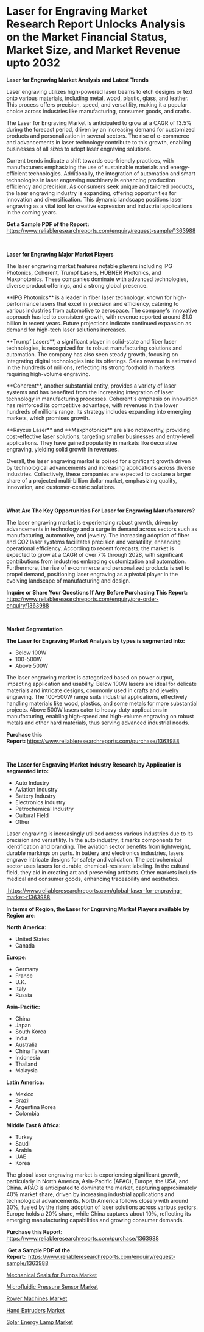 <p><h1>Laser for Engraving Market Research Report Unlocks Analysis on the Market Financial Status, Market Size, and Market Revenue upto 2032</h1></p><p><strong>Laser for Engraving Market Analysis and Latest Trends</strong></p>
<p><p>Laser engraving utilizes high-powered laser beams to etch designs or text onto various materials, including metal, wood, plastic, glass, and leather. This process offers precision, speed, and versatility, making it a popular choice across industries like manufacturing, consumer goods, and crafts.</p><p>The Laser for Engraving Market is anticipated to grow at a CAGR of 13.5% during the forecast period, driven by an increasing demand for customized products and personalization in several sectors. The rise of e-commerce and advancements in laser technology contribute to this growth, enabling businesses of all sizes to adopt laser engraving solutions.</p><p>Current trends indicate a shift towards eco-friendly practices, with manufacturers emphasizing the use of sustainable materials and energy-efficient technologies. Additionally, the integration of automation and smart technologies in laser engraving machinery is enhancing production efficiency and precision. As consumers seek unique and tailored products, the laser engraving industry is expanding, offering opportunities for innovation and diversification. This dynamic landscape positions laser engraving as a vital tool for creative expression and industrial applications in the coming years.</p></p>
<p><strong>Get a Sample PDF of the Report:&nbsp;</strong> <a href="https://www.reliableresearchreports.com/enquiry/request-sample/1363988?utm_campaign=83&utm_medium=2&utm_source=Github&utm_content=ia&utm_term=10042025&utm_id=laser-for-engraving">https://www.reliableresearchreports.com/enquiry/request-sample/1363988</a></p>
<p>&nbsp;</p>
<p><strong>Laser for Engraving Major Market Players</strong></p>
<p><p>The laser engraving market features notable players including IPG Photonics, Coherent, Trumpf Lasers, HÜBNER Photonics, and Maxphotonics. These companies dominate with advanced technologies, diverse product offerings, and a strong global presence.</p><p>**IPG Photonics** is a leader in fiber laser technology, known for high-performance lasers that excel in precision and efficiency, catering to various industries from automotive to aerospace. The company's innovative approach has led to consistent growth, with revenue reported around $1.0 billion in recent years. Future projections indicate continued expansion as demand for high-tech laser solutions increases.</p><p>**Trumpf Lasers**, a significant player in solid-state and fiber laser technologies, is recognized for its robust manufacturing solutions and automation. The company has also seen steady growth, focusing on integrating digital technologies into its offerings. Sales revenue is estimated in the hundreds of millions, reflecting its strong foothold in markets requiring high-volume engraving.</p><p>**Coherent**, another substantial entity, provides a variety of laser systems and has benefited from the increasing integration of laser technology in manufacturing processes. Coherent's emphasis on innovation has reinforced its competitive advantage, with revenues in the lower hundreds of millions range. Its strategy includes expanding into emerging markets, which promises growth.</p><p>**Raycus Laser** and **Maxphotonics** are also noteworthy, providing cost-effective laser solutions, targeting smaller businesses and entry-level applications. They have gained popularity in markets like decorative engraving, yielding solid growth in revenues.</p><p>Overall, the laser engraving market is poised for significant growth driven by technological advancements and increasing applications across diverse industries. Collectively, these companies are expected to capture a larger share of a projected multi-billion dollar market, emphasizing quality, innovation, and customer-centric solutions.</p></p>
<p>&nbsp;</p>
<p><strong>What Are The Key Opportunities For Laser for Engraving Manufacturers?</strong></p>
<p><p>The laser engraving market is experiencing robust growth, driven by advancements in technology and a surge in demand across sectors such as manufacturing, automotive, and jewelry. The increasing adoption of fiber and CO2 laser systems facilitates precision and versatility, enhancing operational efficiency. According to recent forecasts, the market is expected to grow at a CAGR of over 7% through 2028, with significant contributions from industries embracing customization and automation. Furthermore, the rise of e-commerce and personalized products is set to propel demand, positioning laser engraving as a pivotal player in the evolving landscape of manufacturing and design.</p></p>
<p><strong>Inquire or Share Your Questions If Any Before Purchasing This Report:</strong> <a href="https://www.reliableresearchreports.com/enquiry/pre-order-enquiry/1363988?utm_campaign=83&utm_medium=2&utm_source=Github&utm_content=ia&utm_term=10042025&utm_id=laser-for-engraving">https://www.reliableresearchreports.com/enquiry/pre-order-enquiry/1363988</a></p>
<p>&nbsp;</p>
<p><strong>Market Segmentation</strong></p>
<p><strong>The Laser for Engraving Market Analysis by types is segmented into:</strong></p>
<p><ul><li>Below 100W</li><li>100-500W</li><li>Above 500W</li></ul></p>
<p><p>The laser engraving market is categorized based on power output, impacting application and usability. Below 100W lasers are ideal for delicate materials and intricate designs, commonly used in crafts and jewelry engraving. The 100-500W range suits industrial applications, effectively handling materials like wood, plastics, and some metals for more substantial projects. Above 500W lasers cater to heavy-duty applications in manufacturing, enabling high-speed and high-volume engraving on robust metals and other hard materials, thus serving advanced industrial needs.</p></p>
<p><strong>Purchase this Report:&nbsp;</strong><a href="https://www.reliableresearchreports.com/purchase/1363988?utm_campaign=83&utm_medium=2&utm_source=Github&utm_content=ia&utm_term=10042025&utm_id=laser-for-engraving">https://www.reliableresearchreports.com/purchase/1363988</a></p>
<p>&nbsp;</p>
<p><strong>The Laser for Engraving Market Industry Research by Application is segmented into:</strong></p>
<p><ul><li>Auto Industry</li><li>Aviation Industry</li><li>Battery Industry</li><li>Electronics Industry</li><li>Petrochemical Industry</li><li>Cultural Field</li><li>Other</li></ul></p>
<p><p>Laser engraving is increasingly utilized across various industries due to its precision and versatility. In the auto industry, it marks components for identification and branding. The aviation sector benefits from lightweight, durable markings on parts. In battery and electronics industries, lasers engrave intricate designs for safety and validation. The petrochemical sector uses lasers for durable, chemical-resistant labeling. In the cultural field, they aid in creating art and preserving artifacts. Other markets include medical and consumer goods, enhancing traceability and aesthetics.</p></p>
<p><a href="https://www.reliableresearchreports.com/global-laser-for-engraving-market-r1363988?utm_campaign=83&utm_medium=2&utm_source=Github&utm_content=ia&utm_term=10042025&utm_id=laser-for-engraving">&nbsp;https://www.reliableresearchreports.com/global-laser-for-engraving-market-r1363988</a></p>
<p><strong>In terms of Region, the Laser for Engraving Market Players available by Region are:</strong></p>
<p>
    <p> <strong> North America: </strong>
        <ul>
            <li>United States</li>
            <li>Canada</li>
        </ul>
        </p> 
    <p> <strong> Europe: </strong>
        <ul>
            <li>Germany</li>
            <li>France</li>
            <li>U.K.</li>
            <li>Italy</li>
            <li>Russia</li>
        </ul>
        </p> 
    <p> <strong> Asia-Pacific: </strong>
        <ul>
            <li>China</li>
            <li>Japan</li>
            <li>South Korea</li>
            <li>India</li>
            <li>Australia</li>
            <li>China Taiwan</li>
            <li>Indonesia</li>
            <li>Thailand</li>
            <li>Malaysia</li>
        </ul>
        </p> 
    <p> <strong> Latin America: </strong>
        <ul>
            <li>Mexico</li>
            <li>Brazil</li>
            <li>Argentina Korea</li>
            <li>Colombia</li>
        </ul>
        </p> 
    <p> <strong> Middle East & Africa: </strong>
        <ul>
            <li>Turkey</li>
            <li>Saudi</li>
            <li>Arabia</li>
            <li>UAE</li>
            <li>Korea</li>
        </ul>
    </p>
    </p>
<p><p>The global laser engraving market is experiencing significant growth, particularly in North America, Asia-Pacific (APAC), Europe, the USA, and China. APAC is anticipated to dominate the market, capturing approximately 40% market share, driven by increasing industrial applications and technological advancements. North America follows closely with around 30%, fueled by the rising adoption of laser solutions across various sectors. Europe holds a 20% share, while China captures about 10%, reflecting its emerging manufacturing capabilities and growing consumer demands.</p></p>
<p><strong>Purchase this Report: </strong><a href="https://www.reliableresearchreports.com/purchase/1363988?utm_campaign=83&utm_medium=2&utm_source=Github&utm_content=ia&utm_term=10042025&utm_id=laser-for-engraving">https://www.reliableresearchreports.com/purchase/1363988</a></p>
<p>&nbsp;<strong>Get a Sample PDF of the Report:&nbsp;&nbsp;</strong><a href="https://www.reliableresearchreports.com/enquiry/request-sample/1363988?utm_campaign=83&utm_medium=2&utm_source=Github&utm_content=ia&utm_term=10042025&utm_id=laser-for-engraving">https://www.reliableresearchreports.com/enquiry/request-sample/1363988</a></p>
<p><strong></strong></p>
<p><p><a href="https://github.com/AshrafKhan865/Market-Research-Report-List-2/blob/main/mechanical-seals-for-pumps-market.md?utm_campaign=83&utm_medium=2&utm_source=Github&utm_content=ia&utm_term=10042025&utm_id=laser-for-engraving">Mechanical Seals for Pumps Market</a></p><p><a href="https://github.com/gullattedenna/Market-Research-Report-List-1/blob/main/microfluidic-pressure-sensor-market.md?utm_campaign=83&utm_medium=2&utm_source=Github&utm_content=ia&utm_term=10042025&utm_id=laser-for-engraving">Microfluidic Pressure Sensor Market</a></p><p><a href="https://github.com/chungwimbu4/Market-Research-Report-List-1/blob/main/rower-machines-market.md?utm_campaign=83&utm_medium=2&utm_source=Github&utm_content=ia&utm_term=10042025&utm_id=laser-for-engraving">Rower Machines Market</a></p><p><a href="https://github.com/ilonaenterline65/Market-Research-Report-List-1/blob/main/hand-extruders-market.md?utm_campaign=83&utm_medium=2&utm_source=Github&utm_content=ia&utm_term=10042025&utm_id=laser-for-engraving">Hand Extruders Market</a></p><p><a href="https://github.com/bolalfredia7777/Market-Research-Report-List-1/blob/main/solar-energy-lamp-market.md?utm_campaign=83&utm_medium=2&utm_source=Github&utm_content=ia&utm_term=10042025&utm_id=laser-for-engraving">Solar Energy Lamp Market</a></p></p>